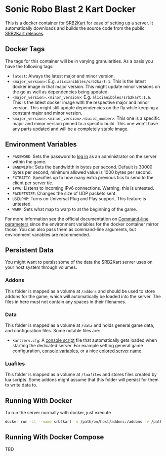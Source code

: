 # Sonic Robo Blast 2 Kart Docker

This is a docker container for [SRB2Kart](https://mb.srb2.org/addons/srb2kart.2435/) for ease of setting up a server. It automatically downloads and builds the source code from the public [SRB2Kart releases](https://github.com/STJr/Kart-Public/releases).

## Docker Tags

The tags for this container will be in varying granularities. As a basis you have the following tags:

- `latest`: Always the latest major and minor version.
- `<major_version>`: E.g. `alicianibbles/srb2kart:1`. This is the latest docker image in that major version. This might update minor versions on the go as well as dependencies being updated.
- `<major_version>.<minor_version>`: E.g. `alicianibbles/srb2kart:1.6`. This is the latest docker image with the respective major and minor version. This might still update dependencies on the fly while keeping a constant major and minor version.
- `<major_version>.<minor_version>.<build_number>`: This one is a specific major and minor version pinned to a specific build. This one won't have any parts updated and will be a completely stable image.

## Environment Variables

- `PASSWORD`: Sets the password to [log in](https://wiki.srb2.org/wiki/Console/Commands#login) as an administrator on the server within the game.
- `BANDWIDTH`: Sets the bandwidth in bytes per second. Default is 30000 bytes per second, minimum allowed value is 1000 bytes per second.
- `EXTRATIC`: Specifies up to how many extra previous tics to send to the client per server tic.
- `IPV6`: Listens to incoming IPv6 connections. Warning, this is untested.
- `PACKETSIZE`: Changes the size of UDP packets sent.
- `USEUPNP`: Turns on Universal Plug and Play support. This feature is untested.
- `WARP`: Sets what map to warp to at the beginning of the game.

For more information see the official documentation on [Command-line parameters](https://wiki.srb2.org/wiki/Command_line_parameters) since the environment variables for the docker container mirror those. You can also pass them as command-line arguments, but environment variables are recommended.

## Persistent Data

You might want to persist some of the data the SRB2Kart server uses on your host system through volumes.

### Addons

This folder is mapped as a volume at `/addons` and should be used to store addons for the game, which will automatically be loaded into the server. The files in here must not contain any spaces in their filenames.

### Data

This folder is mapped as a volume at `/data` and holds general game data, and configuration files. Some notable files are:

- `kartserv.cfg`: A [console script](https://wiki.srb2.org/wiki/Console_script) file that automatically gets loaded when starting the dedicated server. For example setting general game configuration, [console variables](https://wiki.srb2.org/wiki/Console/Variables), or a nice [colored server name](https://mb.srb2.org/threads/colored-server-name-tutorial-chat-text-transparency.25474/).

### Luafiles

This folder is mapped as a volume at `/luafiles` and stores files created by lua scripts. Some addons might assume that this folder will persist for them to write data to.

## Running With Docker

To run the server normally with docker, just execute

```sh
docker run -it --name srb2kart -v /path/on/host/addons:/addons -v /path/on/host/data:/data -v /path/on/host/logs:/logs -v /path/on/host/luafiles:/luafiles -e ROOM_ID=33 -p 5029:5029/udp aliciabytes/srb2kart:latest
```

## Running With Docker Compose

TBD
